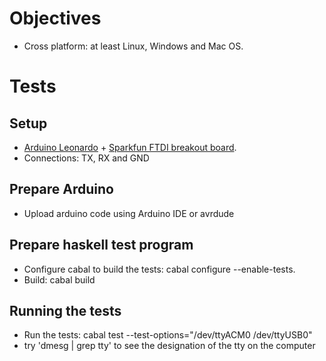 Objectives
==========
* Cross platform: at least Linux, Windows and Mac OS.

Tests
=====

Setup
-----
* [Arduino Leonardo](http://arduino.cc/en/Main/arduinoBoardLeonardo) + [Sparkfun FTDI breakout board](https://www.sparkfun.com/products/718).
* Connections: TX, RX and GND

Prepare Arduino
---------------
* Upload arduino code using Arduino IDE or avrdude

Prepare haskell test program
----------------------------
* Configure cabal to build the tests: cabal configure --enable-tests.
* Build: cabal build

Running the tests
-----------------
* Run the tests: cabal test --test-options="/dev/ttyACM0 /dev/ttyUSB0"
* try 'dmesg | grep tty' to see the designation of the tty on the computer


